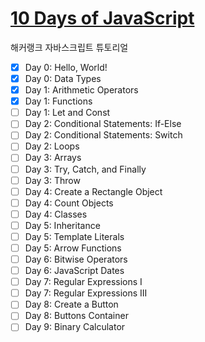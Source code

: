 # [10 Days of JavaScript](https://www.hackerrank.com/domains/tutorials/10-days-of-javascript)

해커랭크 자바스크립트 튜토리얼

- [x] Day 0: Hello, World!
- [x] Day 0: Data Types
- [x] Day 1: Arithmetic Operators
- [x] Day 1: Functions
- [ ] Day 1: Let and Const
- [ ] Day 2: Conditional Statements: If-Else
- [ ] Day 2: Conditional Statements: Switch
- [ ] Day 2: Loops
- [ ] Day 3: Arrays
- [ ] Day 3: Try, Catch, and Finally
- [ ] Day 3: Throw
- [ ] Day 4: Create a Rectangle Object
- [ ] Day 4: Count Objects
- [ ] Day 4: Classes
- [ ] Day 5: Inheritance
- [ ] Day 5: Template Literals
- [ ] Day 5: Arrow Functions
- [ ] Day 6: Bitwise Operators
- [ ] Day 6: JavaScript Dates
- [ ] Day 7: Regular Expressions I
- [ ] Day 7: Regular Expressions III
- [ ] Day 8: Create a Button
- [ ] Day 8: Buttons Container
- [ ] Day 9: Binary Calculator
